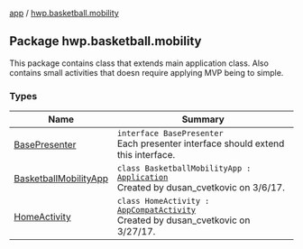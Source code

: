 [app](../index.md) / [hwp.basketball.mobility](.)

## Package hwp.basketball.mobility

This package contains class that extends main application class. Also contains small activities that doesn require applying MVP being to simple.

### Types

| Name | Summary |
|---|---|
| [BasePresenter](-base-presenter/index.md) | `interface BasePresenter`<br>Each presenter interface should extend this interface. |
| [BasketballMobilityApp](-basketball-mobility-app/index.md) | `class BasketballMobilityApp : `[`Application`](https://developer.android.com/reference/android/app/Application.html)<br>Created by dusan_cvetkovic on 3/6/17. |
| [HomeActivity](-home-activity/index.md) | `class HomeActivity : `[`AppCompatActivity`](https://developer.android.com/reference/android/support/v7/app/AppCompatActivity.html)<br>Created by dusan_cvetkovic on 3/27/17. |
